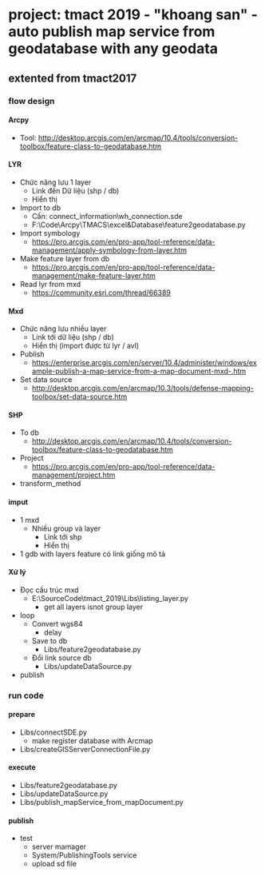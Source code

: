 # project: tmact 2019 - "khoang san" - auto publish map service from geodatabase with any geodata
## extented from tmact2017
### flow design 
#### Arcpy
- Tool:
http://desktop.arcgis.com/en/arcmap/10.4/tools/conversion-toolbox/feature-class-to-geodatabase.htm
#### LYR
- Chức năng lưu 1 layer
    - Link đến Dữ liệu (shp / db) 
    - Hiển thị
- Import to db
    - Cần: connect_information\wh_connection.sde
    - F:\Code\Arcpy\TMACS\excel&Database\feature2geodatabase.py
- Import symbology
    - https://pro.arcgis.com/en/pro-app/tool-reference/data-management/apply-symbology-from-layer.htm
- Make feature layer from db
    - https://pro.arcgis.com/en/pro-app/tool-reference/data-management/make-feature-layer.htm
- Read lyr from mxd
    - https://community.esri.com/thread/66389
#### Mxd
- Chức năng lưu nhiều layer
    - Link tới dữ liệu (shp / db)
    - Hiển thị (import được từ lyr / avl)
- Publish
    - https://enterprise.arcgis.com/en/server/10.4/administer/windows/example-publish-a-map-service-from-a-map-document-mxd-.htm
- Set data source
    - http://desktop.arcgis.com/en/arcmap/10.3/tools/defense-mapping-toolbox/set-data-source.htm
#### SHP
- To db
    - http://desktop.arcgis.com/en/arcmap/10.4/tools/conversion-toolbox/feature-class-to-geodatabase.htm
- Project
    - https://pro.arcgis.com/en/pro-app/tool-reference/data-management/project.htm
- transform_method

#### imput
- 1 mxd
    - Nhiều group và layer
        - Link tới shp
        - Hiển thị
- 1 gdb with layers feature có link giống mô tả
#### Xử lý
- Đọc cấu trúc mxd
    - E:\SourceCode\tmact_2019\Libs\listing_layer.py
        - get all layers isnot group layer
- loop
    - Convert wgs84
        - delay
    - Save to db
        - Libs/feature2geodatabase.py
    - Đổi link source db
        - Libs/updateDataSource.py
- publish


### run code
#### prepare
- Libs/connectSDE.py
    - make register database with Arcmap 
- Libs/createGISServerConnectionFile.py
#### execute
- Libs/feature2geodatabase.py
- Libs/updateDataSource.py
- Libs/publish_mapService_from_mapDocument.py
#### publish
- test
    - server mamager
    - System/PublishingTools service
    - upload sd file
